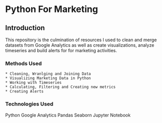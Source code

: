 # Python For Marketing

## Introduction
This repository is the culmination of resources I used to clean and merge datasets from Google Analytics as well as create visualizations, analyze timeseries and build alerts for for marketing activities. 

### Methods Used
```
* Cleaning, Wranlging and Joining Data
* Visualizing Marketing Data in Python
* Working with Timeseries
* Calculating, Filtering and Creating new metrics
* Creating Alerts
```

### Technologies Used
Python
Google Analytics
Pandas
Seaborn
Jupyter Notebook


